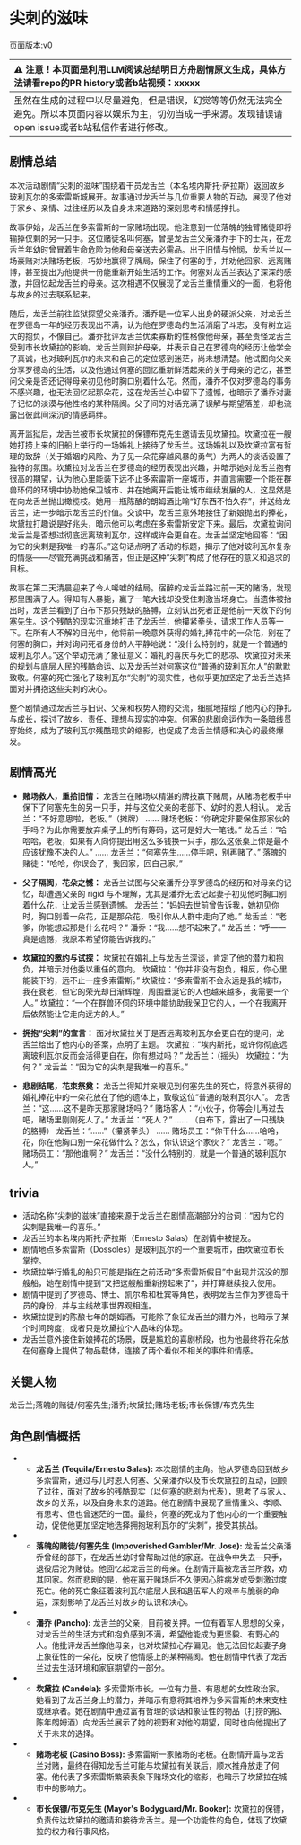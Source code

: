 # 尖刺的滋味
页面版本:v0
 

| :warning: 注意！本页面是利用LLM阅读总结明日方舟剧情原文生成，具体方法请看repo的PR history或者b站视频：xxxxx           |
|:----------------------------|
| 虽然在生成的过程中以尽量避免，但是错误，幻觉等等仍然无法完全避免。所以本页面内容以娱乐为主，切勿当成一手来源。发现错误请open issue或者b站私信作者进行修改。|



## 剧情总结
本次活动剧情“尖刺的滋味”围绕着干员龙舌兰（本名埃内斯托·萨拉斯）返回故乡玻利瓦尔的多索雷斯城展开。故事通过龙舌兰与几位重要人物的互动，展现了他对于家乡、亲情、过往经历以及自身未来道路的深刻思考和情感挣扎。

故事伊始，龙舌兰在多索雷斯的一家赌场出现。他注意到一位落魄的独臂赌徒即将输掉仅剩的另一只手。这位赌徒名叫何塞，曾是龙舌兰父亲潘乔手下的士兵，在龙舌兰年幼时曾冒着生命危险为他和母亲送去必需品。出于旧情与怜悯，龙舌兰以一场豪赌对决赌场老板，巧妙地赢得了牌局，保住了何塞的手，并劝他回家、远离赌博，甚至提出为他提供一份能重新开始生活的工作。何塞对龙舌兰表达了深深的感激，并回忆起龙舌兰的母亲。这次相遇不仅展现了龙舌兰重情重义的一面，也将他与故乡的过去联系起来。

随后，龙舌兰前往监狱探望父亲潘乔。潘乔是一位军人出身的硬派父亲，对龙舌兰在罗德岛一年的经历表现出不满，认为他在罗德岛的生活消磨了斗志，没有树立远大的抱负，不像自己。潘乔批评龙舌兰优柔寡断的性格像他母亲，甚至责怪龙舌兰受到市长坎黛拉的影响。龙舌兰则辩护母亲，并表示自己在罗德岛的经历让他学会了真诚，也对玻利瓦尔的未来和自己的定位感到迷茫，尚未想清楚。他试图向父亲分享罗德岛的生活，以及他通过何塞的回忆重新鲜活起来的关于母亲的记忆，甚至问父亲是否还记得母亲初见他时胸口别着什么花。然而，潘乔不仅对罗德岛的事务不感兴趣，也无法回忆起那朵花，这在龙舌兰心中留下了遗憾，也暗示了潘乔对妻子记忆的淡漠与他性格的某种隔阂。父子间的对话充满了误解与期望落差，却也流露出彼此间深沉的情感羁绊。

离开监狱后，龙舌兰被市长坎黛拉的保镖布克先生邀请去见坎黛拉。坎黛拉在一艘她打捞上来的旧船上举行的一场婚礼上接待了龙舌兰。这场婚礼以及坎黛拉富有哲理的致辞（关于婚姻的风险、为了见一朵花穿越风暴的勇气）为两人的谈话设置了独特的氛围。坎黛拉对龙舌兰在罗德岛的经历表现出兴趣，并暗示她对龙舌兰抱有很高的期望，认为他心里能装下远不止多索雷斯一座城市，并直言需要一个能在群兽环伺的环境中协助她保卫城市、并在她离开后能让城市继续发展的人，这显然是在向龙舌兰抛出橄榄枝。她用一瓶陈酿的朗姆酒比喻“好东西不怕久存”，并送给龙舌兰，进一步暗示龙舌兰的价值。交谈中，龙舌兰意外地接住了新娘抛出的捧花，坎黛拉打趣说是好兆头，暗示他可以考虑在多索雷斯安定下来。最后，坎黛拉询问龙舌兰是否想过彻底远离玻利瓦尔，这样或许会更自在。龙舌兰坚定地回答：“因为它的尖刺是我唯一的喜乐。”这句话点明了活动的标题，揭示了他对玻利瓦尔复杂的情感——尽管充满挑战和痛苦，但正是这种“尖刺”构成了他存在的意义和追求的目标。

故事在第二天清晨迎来了令人唏嘘的结局。宿醉的龙舌兰路过前一天的赌场，发现那里围满了人。得知有人暴毙，赢了一笔大钱却没受住刺激当场身亡。当遗体被抬出时，龙舌兰看到了白布下那只残缺的胳膊，立刻认出死者正是他前一天救下的何塞先生。这个残酷的现实沉重地打击了龙舌兰，他攥紧拳头，请求工作人员等一下。在所有人不解的目光中，他将前一晚意外获得的婚礼捧花中的一朵花，别在了何塞的胸口，并对询问死者身份的人平静地说：“没什么特别的，就是一个普通的玻利瓦尔人。”这个举动充满了象征意义：婚礼的喜庆与死亡的悲凉、坎黛拉对未来的规划与底层人民的残酷命运、以及龙舌兰对何塞这位“普通的玻利瓦尔人”的默默致敬。何塞的死亡强化了玻利瓦尔“尖刺”的现实性，也似乎更加坚定了龙舌兰选择面对并拥抱这些尖刺的决心。

整个剧情通过龙舌兰与旧识、父亲和权势人物的交流，细腻地描绘了他内心的挣扎与成长，探讨了故乡、责任、理想与现实的冲突。何塞的悲剧命运作为一条暗线贯穿始终，成为了玻利瓦尔残酷现实的缩影，也促成了龙舌兰情感和决心的最终爆发。
## 剧情高光
*   **赌场救人，重拾旧情：** 龙舌兰在赌场以精湛的牌技赢下赌局，从赌场老板手中保下了何塞先生的另一只手，并与这位父亲的老部下、幼时的恩人相认。
    龙舌兰：“不好意思啦，老板。”（摊牌）
    ......
    赌场老板：“你确定非要保住那家伙的手吗？为此你需要放弃桌子上的所有筹码，这可是好大一笔钱。”
    龙舌兰：“哈哈哈，老板，如果有人向你提出用这么多钱换一只手，那么这张桌上你是最不应该犹豫不决的人。”
    ......
    龙舌兰：“何塞先生......停手吧，别再赌了。”
    落魄的赌徒：“哈哈，你误会了，我回家，回自己家。”

*   **父子隔阂，花朵之憾：** 龙舌兰试图与父亲潘乔分享罗德岛的经历和对母亲的记忆，却遭遇父亲的 rigid 与不理解，尤其是潘乔无法记起妻子初见他时胸口别着什么花，让龙舌兰感到遗憾。
    龙舌兰：“妈妈去世前曾告诉我，她初见你时，胸口别着一朵花，正是那朵花，吸引你从人群中走向了她。”
    龙舌兰：“老爹，你能想起那是什么花吗？”
    潘乔：“我......想不起来了。”
    龙舌兰：“呼——真是遗憾，我原本希望你能告诉我的。”

*   **坎黛拉的邀约与试探：** 坎黛拉在婚礼上与龙舌兰深谈，肯定了他的潜力和抱负，并暗示对他委以重任的意向。
    坎黛拉：“你并非没有抱负，相反，你心里能装下的，远不止一座多索雷斯。”
    坎黛拉：“多索雷斯不会永远是我的城市，我在衰老，但它的荣光却日渐辉煌，周围垂涎它的人也越来越多，我需要一个人。”
    坎黛拉：“一个在群兽环伺的环境中能协助我保卫它的人，一个在我离开后依然能让它走向远方的人。”

*   **拥抱“尖刺”的宣言：** 面对坎黛拉关于是否远离玻利瓦尔会更自在的提问，龙舌兰给出了他内心的答案，点明了主题。
    坎黛拉：“埃内斯托，或许你彻底远离玻利瓦尔反而会活得更自在，你有想过吗？”
    龙舌兰：（摇头）
    坎黛拉：“为何？”
    龙舌兰：“因为它的尖刺是我唯一的喜乐。”

*   **悲剧结尾，花束祭奠：** 龙舌兰得知并亲眼见到何塞先生的死亡，将意外获得的婚礼捧花中的一朵花放在了他的遗体上，致敬这位“普通的玻利瓦尔人”。
    龙舌兰：“这......这不是昨天那家赌场吗？”
    赌场客人：“小伙子，你等会儿再过去吧，赌场里刚刚死人了。”
    龙舌兰：“死人？”
    ......
    （白布下，露出了一只残缺的胳膊）
    龙舌兰：“......”（攥紧拳头）
    ......
    赌场员工：“你干什么......哈哈，花，你在他胸口别一朵花做什么？怎么，你认识这个家伙？”
    龙舌兰：“嗯。”
    赌场员工：“那他谁啊？”
    龙舌兰：“没什么特别的，就是一个普通的玻利瓦尔人。”
## trivia
*   活动名称“尖刺的滋味”直接来源于龙舌兰在剧情高潮部分的台词：“因为它的尖刺是我唯一的喜乐。”
*   龙舌兰的本名埃内斯托·萨拉斯（Ernesto Salas）在剧情中被提及。
*   剧情地点多索雷斯（Dossoles）是玻利瓦尔的一个重要城市，由坎黛拉市长掌控。
*   坎黛拉举行婚礼的船只可能是指在之前活动“多索雷斯假日”中出现并沉没的那艘船，她在剧情中提到“又把这艘船重新捞起来了”，并打算继续投入使用。
*   剧情中提到了罗德岛、博士、凯尔希和杜宾等角色，表明龙舌兰作为罗德岛干员的身份，并与主线故事世界观相连。
*   坎黛拉提到的陈酿七年的朗姆酒，可能除了象征龙舌兰的潜力外，也暗示了某个时间跨度，或者只是坎黛拉个人品味的体现。
*   龙舌兰意外接住新娘捧花的场景，既是尴尬的喜剧桥段，也为他最终将花朵放在何塞身上提供了物品载体，连接了两个看似不相关的事件和情感。
## 关键人物
龙舌兰;落魄的赌徒/何塞先生;潘乔;坎黛拉;赌场老板;市长保镖/布克先生
## 角色剧情概括
-   *   **龙舌兰 (Tequila/Ernesto Salas):** 本次剧情的主角。他从罗德岛回到故乡多索雷斯，通过与儿时恩人何塞、父亲潘乔以及市长坎黛拉的互动，回顾了过往，面对了故乡的残酷现实（以何塞的悲剧为代表），思考了与家人、故乡的关系，以及自身未来的道路。他在剧情中展现了重情重义、孝顺、有思考、但也曾迷茫的一面。最终，何塞的死成为了他内心的一个重要触动，促使他更加坚定地选择拥抱玻利瓦尔的“尖刺”，接受其挑战。
-   *   **落魄的赌徒/何塞先生 (Impoverished Gambler/Mr. Jose):** 龙舌兰父亲潘乔曾经的部下，在龙舌兰幼时曾帮助过他的家庭。在战争中失去一只手，退役后沦为赌徒。他回忆起龙舌兰的母亲。在剧情开篇被龙舌兰所救，劝其回家。然而悲剧的是，他在离开赌场后不久便因心脏病发或受刺激过度死亡。他的死亡象征着玻利瓦尔底层人民和退伍军人的艰辛与脆弱的命运，深刻影响了龙舌兰对故乡的认识和决心。
-   *   **潘乔 (Pancho):** 龙舌兰的父亲，目前被关押。一位有着军人思想的父亲，对龙舌兰的生活方式和抱负感到不满，希望他能成为更坚毅、有野心的人。他批评龙舌兰像他母亲，也对坎黛拉心存偏见。他无法回忆起妻子身上象征性的一朵花，反映了他情感上的某种隔阂。他在剧情中代表了龙舌兰过去生活环境和家庭期望的一部分。
-   *   **坎黛拉 (Candela):** 多索雷斯市长。一位有力量、有思想的女性政治家。她看到了龙舌兰身上的潜力，并暗示有意将其培养为多索雷斯的未来支柱或继承者。她在剧情中通过富有哲理的谈话和象征性的物品（打捞的船、陈年朗姆酒）向龙舌兰展示了她的视野和对他的期望，同时也向他提出了关于未来的选择。
-   *   **赌场老板 (Casino Boss):** 多索雷斯一家赌场的老板。在剧情开篇与龙舌兰对赌，最终在得知龙舌兰可能与坎黛拉有关联后，顺水推舟放走了何塞。他代表了多索雷斯繁荣表象下赌场文化的缩影，也暗示了坎黛拉在城市中的影响力。
-   *   **市长保镖/布克先生 (Mayor's Bodyguard/Mr. Booker):** 坎黛拉的保镖，负责传达坎黛拉的邀请和接待龙舌兰。是一个功能性的角色，体现了坎黛拉的权力和行事风格。
